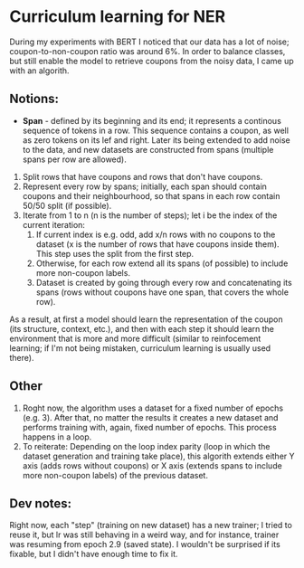 # Curriculum learning for NER
During my experiments with BERT I noticed that our data has a lot of noise; coupon-to-non-coupon ratio was around 6%.
In order to balance classes, but still enable the model to retrieve coupons from the noisy data, I came up with an algorith.

## Notions:
- **Span** - defined by its beginning and its end; it represents a continous sequence of tokens in a row. This sequence contains a coupon, as well as zero tokens on its lef and right. Later its being extended to add noise to the data, and new datasets are constructed from spans (multiple spans per row are allowed).

1. Split rows that have coupons and rows that don't have coupons.
2. Represent every row by spans; initially, each span should contain coupons and their neighbourhood, so that spans in each row contain 50/50 split (if possible).
3. Iterate from 1 to n (n is the number of steps); let i be the index of the current iteration:
    1. If current index is e.g. odd, add x/n rows with no coupons to the dataset (x is the number of rows that have coupons inside them). This step uses the split from the first step.
    2. Otherwise, for each row extend all its spans (of possible) to include more non-coupon labels.
    3. Dataset is created by going through every row and concatenating its spans (rows without coupons have one span, that covers the whole row).

As a result, at first a model should learn the representation of the coupon (its structure, context, etc.), and then with each step it should 
learn the environment that is more and more difficult (similar to reinfocement learning; if I'm not being mistaken, 
curriculum learning is usually used there).

## Other
1. Roght now, the algorithm uses a dataset for a fixed number of epochs (e.g. 3). After that, no matter the results it creates a new dataset and performs training with, again, fixed number of epochs.
This process happens in a loop.
2. To reiterate: Depending on the loop index parity (loop in which the dataset generation and training take place), this algorith
extends either Y axis (adds rows without coupons) or X axis (extends spans to include more non-coupon labels) of the previous dataset.


## Dev notes:
Right now, each "step" (training on new dataset) has a new trainer; I tried to reuse it, but lr was still behaving in a weird way, 
and for instance, trainer was resuming from epoch 2.9 (saved state). I wouldn't be surprised if its fixable, but I didn't have enough time to fix it.
